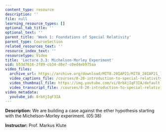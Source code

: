 ```yaml
---
content_type: resource
description: ''
file: null
learning_resource_types: []
optional_tab_title: ''
optional_text: ''
parent_title: 'Week 1: Foundations of Special Relativity'
parent_type: CourseSection
related_resources_text: ''
resource_index_text: ''
resourcetype: Video
title: 'Lecture 3.3: Michelson-Morley Experiment'
uid: b53d7616-2f89-cb34-d8e7-c0ed4eb975aa
video_files:
  archive_url: https://archive.org/download/MIT8.20IAP21/MIT8_20IAP21_lec03-3_300k.mp4
  video_captions_file: /courses/8-20-introduction-to-special-relativity-january-iap-2021/1cc89726e9ba5811b7a45d1c45250b73_8rbXjIqF3IA.vtt
  video_thumbnail_file: https://img.youtube.com/vi/8rbXjIqF3IA/default.jpg
  video_transcript_file: /courses/8-20-introduction-to-special-relativity-january-iap-2021/90c281ee9d9268b44d80b5e271475c47_8rbXjIqF3IA.pdf
video_metadata:
  youtube_id: 8rbXjIqF3IA
---
```


**Description:** We are building a case against the ether hypothesis starting with the Michelson-Morley experiment. (05:38)

**Instructor:** Prof. Markus Klute